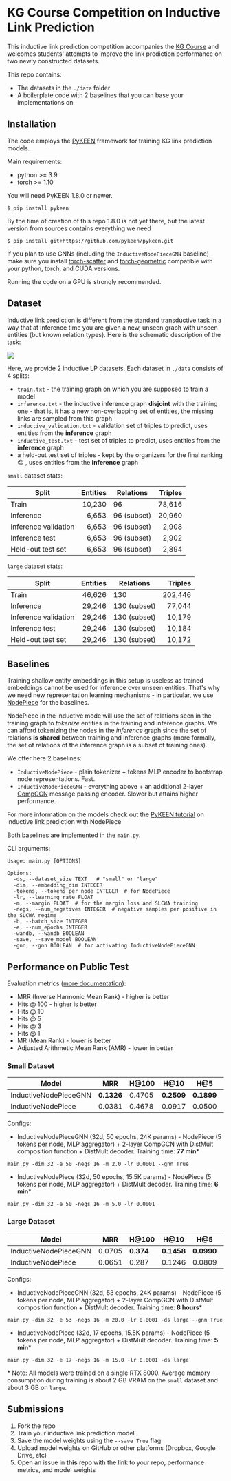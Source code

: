 # KG Course Competition on Inductive Link Prediction

This inductive link prediction competition accompanies the [KG Course](https://github.com/migalkin/kgcourse2021) and 
welcomes students' attempts to improve the link prediction performance on two newly constructed datasets.

This repo contains:
* The datasets in the `./data` folder
* A boilerplate code with 2 baselines that you can base your implementations on

## Installation

The code employs the [PyKEEN](https://github.com/pykeen/pykeen) framework for training KG link prediction models.

Main requirements:
* python >= 3.9
* torch >= 1.10

You will need PyKEEN 1.8.0 or newer.
```shell
$ pip install pykeen
```

By the time of creation of this repo 1.8.0 is not yet there, but the latest version from sources contains
everything we need
```shell
$ pip install git+https://github.com/pykeen/pykeen.git
```

If you plan to use GNNs (including the `InductiveNodePieceGNN` baseline) make sure you install [torch-scatter](https://github.com/rusty1s/pytorch_scatter)
and [torch-geometric](https://github.com/pyg-team/pytorch_geometric) 
compatible with your python, torch, and CUDA versions.

Running the code on a GPU is strongly recommended.

## Dataset
Inductive link prediction is different from the standard transductive task in a way that at inference time
you are given a new, unseen graph with unseen entities (but known relation types). 
Here is the schematic description of the task:

![](https://pykeen.readthedocs.io/en/latest/_images/ilp_1.png)

Here, we provide 2 inductive LP datasets. Each dataset in `./data` consists of 4 splits:
* `train.txt` - the training graph on which you are supposed to train a model
* `inference.txt` - the inductive inference graph **disjoint** with the training one - that is, it has a new non-overlapping set of entities, the missing links are sampled from this graph
* `inductive_validation.txt` - validation set of triples to predict, uses entities from the **inference** graph
* `inductive_test.txt` - test set of triples to predict, uses entities from the **inference** graph
* a held-out test set of triples - kept by the organizers for the final ranking 😉 , uses entities from the **inference** graph

`small` dataset stats:

| Split                |  Entities | Relations   | Triples |
|----------------------|----------:|-------------|--------:|
| Train                |    10,230 | 96          |  78,616 |
| Inference            |     6,653 | 96 (subset) |  20,960 |
| Inference validation |     6,653 | 96 (subset) |   2,908 |
| Inference test       |     6,653 | 96 (subset) |   2,902 |
| Held-out test set    |     6,653 | 96 (subset) |   2,894 |


`large` dataset stats:

| Split                | Entities | Relations         | Triples |
|----------------------|---------:|-------------------|--------:|
| Train                |   46,626 | 130               | 202,446 |
| Inference            |   29,246 | 130 (subset)      |  77,044 |
| Inference validation |   29,246 | 130 (subset)      |  10,179 |
| Inference test       |   29,246 | 130 (subset)      |  10,184 |
| Held-out test set    |   29,246 | 130 (subset)      |  10,172 |


## Baselines

Training shallow entity embeddings in this setup is useless as trained embeddings cannot be used for inference over unseen entities.
That's why we need new representation learning mechanisms - in particular, we use [NodePiece](https://arxiv.org/abs/2106.12144) for the baselines.

NodePiece in the inductive mode will use the set of relations seen in the training graph to *tokenize* entities in the training and inference graphs.
We can afford tokenizing the nodes in the *inference* graph since the set of relations **is shared** between training and inference graphs 
(more formally, the set of relations of the inference graph is a subset of training ones).

We offer here 2 baselines:
* `InductiveNodePiece` - plain tokenizer + tokens MLP encoder to bootstrap node representations. Fast.
* `InductiveNodePieceGNN` - everything above + an additional 2-layer [CompGCN](https://arxiv.org/abs/1911.03082) message passing encoder. Slower but attains higher performance.

For more information on the models check out the [PyKEEN tutorial](https://pykeen.readthedocs.io/en/latest/tutorial/inductive_lp.html) on inductive link prediction with NodePiece

Both baselines are implemented in the `main.py`. 

CLI arguments:

```shell
Usage: main.py [OPTIONS]

Options:
  -ds, --dataset_size TEXT   # "small" or "large"
  -dim, --embedding_dim INTEGER  
  -tokens, --tokens_per_node INTEGER  # for NodePiece
  -lr, --learning_rate FLOAT
  -m, --margin FLOAT  # for the margin loss and SLCWA training
  -negs, --num_negatives INTEGER  # negative samples per positive in the SLCWA regime 
  -b, --batch_size INTEGER
  -e, --num_epochs INTEGER
  -wandb, --wandb BOOLEAN
  -save, --save_model BOOLEAN
  -gnn, --gnn BOOLEAN  # for activating InductiveNodePieceGNN
```

## Performance on Public Test

Evaluation metrics ([more documentation](https://pykeen.readthedocs.io/en/stable/tutorial/understanding_evaluation.html)): 
* MRR (Inverse Harmonic Mean Rank) - higher is better
* Hits @ 100 - higher is better
* Hits @ 10
* Hits @ 5
* Hits @ 3
* Hits @ 1
* MR (Mean Rank) - lower is better
* Adjusted Arithmetic Mean Rank (AMR) - lower in better

### Small Dataset


| **Model**             | MRR        | H@100  | H@10       | H@5        | H@3        | H@1        | MR      | AMR       |
|-----------------------|------------|--------|------------|------------|------------|------------|---------|-----------|
| InductiveNodePieceGNN | **0.1326** | 0.4705 | **0.2509** | **0.1899** | **0.1396** | **0.0763** | **881** | **0.270** |
| InductiveNodePiece    | 0.0381     | 0.4678 | 0.0917     | 0.0500     | 0.0219     | 0.007      | 1088    | 0.334     |

Configs:
* InductiveNodePieceGNN (32d, 50 epochs, 24K params) - NodePiece (5 tokens per node, MLP aggregator) + 2-layer CompGCN with DistMult composition function + DistMult decoder. Training time: **77 min***
```shell
main.py -dim 32 -e 50 -negs 16 -m 2.0 -lr 0.0001 --gnn True
```
* InductiveNodePiece (32d, 50 epochs, 15.5K params) - NodePiece (5 tokens per node, MLP aggregator) + DistMult decoder. Training time: **6 min***
```shell
main.py -dim 32 -e 50 -negs 16 -m 5.0 -lr 0.0001
```

### Large Dataset

| **Model**             | MRR    | H@100     | H@10       | H@5        | H@3        | H@1    | MR       | AMR       |
|-----------------------|--------|-----------|------------|------------|------------|--------|----------|-----------|
| InductiveNodePieceGNN | 0.0705 | **0.374** | **0.1458** | **0.0990** | **0.0730** | 0.0319 | **4566** | **0.318** |
| InductiveNodePiece    | 0.0651 | 0.287     | 0.1246     | 0.0809     | 0.0542     | 0.0373 | 5078     | 0.354     |

Configs:
* InductiveNodePieceGNN (32d, 53 epochs, 24K params) - NodePiece (5 tokens per node, MLP aggregator) + 2-layer CompGCN with DistMult composition function + DistMult decoder. Training time: **8 hours***
```shell
main.py -dim 32 -e 53 -negs 16 -m 20.0 -lr 0.0001 -ds large --gnn True
```
* InductiveNodePiece (32d, 17 epochs, 15.5K params) - NodePiece (5 tokens per node, MLP aggregator) + DistMult decoder. Training time: **5 min***
```shell
main.py -dim 32 -e 17 -negs 16 -m 15.0 -lr 0.0001 -ds large
```

\* Note: All models were trained on a single RTX 8000. Average memory consumption during training is about 2 GB VRAM on the `small` dataset and about 3 GB on `large`.  
## Submissions

1. Fork the repo
2. Train your inductive link prediction model
3. Save the model weights using the `--save True` flag
4. Upload model weights on GitHub or other platforms (Dropbox, Google Drive, etc)
5. Open an issue in **this** repo with the link to your repo, performance metrics, and model weights


